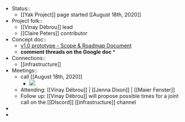 - Status::
    - [[Yak Project]] page started [[August 18th, 2020]]
- Project folk::
    - [[Vinay Débrou]] lead
    - [[Claire Peters]] contributor
- Concept doc::
    - [v1.0 prototype - Scope & Roadmap Document](https://docs.google.com/document/d/13ihQ2VdjZbfjWjxeOmCvFl_gt9Y1xuFkolyHdW6yNGY/edit?pli=1)
    - __comment threads on the Google doc ^__
- Connections::
    - [[infrastructure]]
- Meetings::
    - call [[August 18th, 2020]]
        - ![](https://media.discordapp.net/attachments/739944326913851488/745295101785407498/unknown.png)
    - Attending: [[Vinay Débrou]] | [[Jenna Dixon]] | [[Maier Fenster]]
    - Follow up: [[Vinay Débrou]] will propose possible times for a joint call on the [[DIscord]] [[infrastructure]] channel
- 
- 
